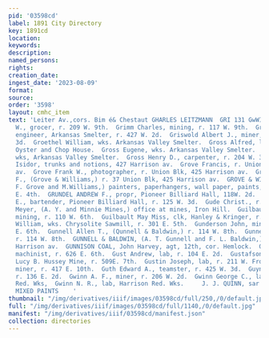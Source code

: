 ```yaml
---
pid: '03598cd'
label: 1891 City Directory
key: 1891cd
location: 
keywords: 
description: 
named_persons: 
rights: 
creation_date: 
ingest_date: '2023-08-09'
format: 
source: 
order: '3598'
layout: cmhc_item
text: 'Leiter Av.,cors. Bim é& Chestaut GHARLES LEITZMANN  GRI 131 GwWI  Grimes William
  W., grocer, r. 209 W. 9th.  Grimm Charles, mining, r. 117 W. 9th.  Grimm Fred. W.,
  engineer, Arkansas Smelter, r. 427 W. 2d.  Griswold Albert J., miner, r. 219 E.
  3d.  Groethel William, wks. Arkansas Valley Smelter.  Gross Alfred, lab, Merchants’
  Oyster and Chop House.  Gross Eugene, wks. Arkansas Valley Smelter.  Gross Frank,
  wks, Arkansas Valley Smelter.  Gross Henry D., carpenter, r. 204 W. 3d.  Grossmayer
  Isidor, trunks and notions, 427 Harrison av.  Grove Francis, r. Union Blk, 427 Harrison
  av.  Grove Frank W., photographer, r. Union Blk, 425 Harrison av.  Grove Millard
  F., (Grove & Williams,) r. 37 Union Blk, 425 Harrison av.  GROVE & WILLIAMS, (M.
  F. Grove and M.Williams,) painters, paperhangers, wall paper, paints, oils and glass,107
  E. 4th.  GRUNDEL ANDREW F., propr, Pioneer Billiard Hall, 118W. 2d.  Grundel John
  E., bartender, Pioneer Billiard Hall, r. 125 W. 3d.  Gude Christ., r. 130 E. 5th.  Guggenheim
  Meyer, (A. Y. and Minnie Mines,) office at mines, Iron Hill.  Guilbault Edmund A.,
  mining, r. 110 W. 6th.  Guilbault May Miss, clk, Hanley & Kringer, r. Hotel Kitchen.  Guller
  William, wks. Chrysolite Sawmill, r. 301 E. 5th.  Gunderson John, miner, r. 217
  E. 6th.  Gunnell Allen T., (Qunnell & Baldwin,) r. 114 W. 8th.  Gunnell Allen W.,
  r. 114 W. 8th.  GUNNELL & BALDWIN, (A. T. Gunnell and F. L. Baldwin,) lawyers, 324
  Harrison av.  GUNNISON COAL, John Harvey, agt, 12th, cor. Hemlock.  Gurtler Robert,
  machinist, r. 626 E. 6th.  Gust Andrew, lab, r. 104 E. 2d.  Gustafson Edward, engineer,
  Lucy B. Hussey Mine, r. 509E. 7th.  Gustin Joseph, lab, r. 211 W. Front.  Gut Robert,
  miner, r. 417 E. 10th.  Guth Edward A., teamster, r. 425 W. 3d.  Guynn Albert, lab,
  r. 136 E. 2d.  Gwinn A. F., miner, r. 206 W. 2d.  Gwinn George C., lab, Harrison
  Red. Wks,  Gwinn N. R., lab, Harrison Red. Wks.     J. J. QUINN, sar crete srnzer.
  MIXED PAINTS    '
thumbnail: "/img/derivatives/iiif/images/03598cd/full/250,/0/default.jpg"
full: "/img/derivatives/iiif/images/03598cd/full/1140,/0/default.jpg"
manifest: "/img/derivatives/iiif/03598cd/manifest.json"
collection: directories
---
```

